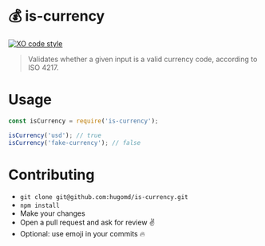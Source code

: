 # 💰 is-currency
[![XO code style](https://img.shields.io/badge/code_style-XO-5ed9c7.svg)](https://github.com/sindresorhus/xo)

> Validates whether a given input is a valid currency code, according to ISO 4217.

# Usage
```javascript
const isCurrency = require('is-currency');

isCurrency('usd'); // true
isCurrency('fake-currency'); // false
```

# Contributing
* `git clone git@github.com:hugomd/is-currency.git`
* `npm install`
* Make your changes
* Open a pull request and ask for review ✌️
* Optional: use emoji in your commits 🔥
